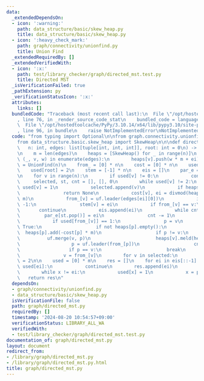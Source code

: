 ```yaml
---
data:
  _extendedDependsOn:
  - icon: ':warning:'
    path: data_structure/basic/skew_heap.py
    title: data_structure/basic/skew_heap.py
  - icon: ':heavy_check_mark:'
    path: graph/connectivity/unionfind.py
    title: Union Find
  _extendedRequiredBy: []
  _extendedVerifiedWith:
  - icon: ':x:'
    path: test/library_checker/graph/directed_mst.test.py
    title: Directed MST
  _isVerificationFailed: true
  _pathExtension: py
  _verificationStatusIcon: ':x:'
  attributes:
    links: []
  bundledCode: "Traceback (most recent call last):\n  File \"/opt/hostedtoolcache/PyPy/3.10.14/x64/lib/pypy3.10/site-packages/onlinejudge_verify/documentation/build.py\"\
    , line 76, in _render_source_code_stat\n    bundled_code = language.bundle(\n\
    \  File \"/opt/hostedtoolcache/PyPy/3.10.14/x64/lib/pypy3.10/site-packages/onlinejudge_verify/languages/python.py\"\
    , line 96, in bundle\n    raise NotImplementedError\nNotImplementedError\n"
  code: "from typing import Optional\n\nfrom graph.connectivity.unionfind import UnionFind\n\
    from data_structure.basic.skew_heap import SkewHeap\n\n\ndef directed_mst(\n \
    \   n: int, edges: list[tuple[int, int, int]], root: int = 0\n) -> Optional[list[int]]:\n\
    \n    m = len(edges)\n    heaps = [SkewHeap() for _ in range(n)]\n    for ei,\
    \ (_, v, w) in enumerate(edges):\n        heaps[v].push(w * m + ei)\n\n    uf\
    \ = UnionFind(n)\n    from_ = [0] * n\n    cost = [0] * n\n    used = [0] * n\n\
    \    used[root] = 2\n    stem = [-1] * n\n    eis = []\n    par_e = [-1] * m\n\
    \n    for v in range(n):\n        if used[v] != 0:\n            continue\n   \
    \     selected, st, cnt = [], [], 0\n        while used[v] != 2:\n           \
    \ used[v] = 1\n            selected.append(v)\n            if heaps[v].empty():\n\
    \                return None\n            cost[v], ei = divmod(heaps[v].pop(),\
    \ m)\n            from_[v] = uf.leader(edges[ei][0])\n            if stem[v] ==\
    \ -1:\n                stem[v] = ei\n            if from_[v] == v:\n         \
    \       continue\n            eis.append(ei)\n            while cnt:\n       \
    \         par_e[st.pop()] = ei\n                cnt -= 1\n            st.append(ei)\n\
    \            if used[from_[v]] == 1:\n                p = v\n                while\
    \ True:\n                    if not heaps[p].empty():\n                      \
    \  heaps[p].add(-cost[p] * m)\n                    if p != v:\n              \
    \          uf.merge(v, p)\n                        heaps[v].meld(heaps[p])\n \
    \                   p = uf.leader(from_[p])\n                    cnt += 1\n  \
    \                  if p == v:\n                        break\n            else:\n\
    \                v = from_[v]\n        for v in selected:\n            used[v]\
    \ = 2\n\n    used = [0] * m\n    res = []\n    for ei in eis[::-1]:\n        if\
    \ used[ei]:\n            continue\n        res.append(ei)\n        x = stem[edges[ei][1]]\n\
    \        while x != ei:\n            used[x] = 1\n            x = par_e[x]\n \
    \   return res\n"
  dependsOn:
  - graph/connectivity/unionfind.py
  - data_structure/basic/skew_heap.py
  isVerificationFile: false
  path: graph/directed_mst.py
  requiredBy: []
  timestamp: '2024-08-20 10:54:57+09:00'
  verificationStatus: LIBRARY_ALL_WA
  verifiedWith:
  - test/library_checker/graph/directed_mst.test.py
documentation_of: graph/directed_mst.py
layout: document
redirect_from:
- /library/graph/directed_mst.py
- /library/graph/directed_mst.py.html
title: graph/directed_mst.py
---
```


